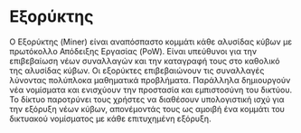 # Εξορύκτης

Ο Εξορύκτης (Miner) είναι αναπόσπαστο κομμάτι κάθε αλυσίδας κύβων με πρωτόκολλο Απόδειξης Εργασίας (PoW). Είναι υπεύθυνοι για την επιβεβαίωση νέων συναλλαγών και την καταγραφή τους στο καθολικό της αλυσίδας κύβων. Οι εξορύκτες επιβεβαιώνουν τις συναλλαγές λύνοντας πολύπλοκα μαθηματικά προβλήματα. Παράλληλα δημιουργούν νέα νομίσματα και ενισχύουν την προστασία και εμπιστοσύνη του δικτύου. Το δίκτυο παροτρύνει τους χρήστες να διαθέσουν υπολογιστική ισχύ για την εξόρυξη νέων κύβων, απονέμοντάς τους ως αμοιβή ένα κομμάτι του δικτυακού νομίσματος με κάθε επιτυχημένη εξόρυξη.
